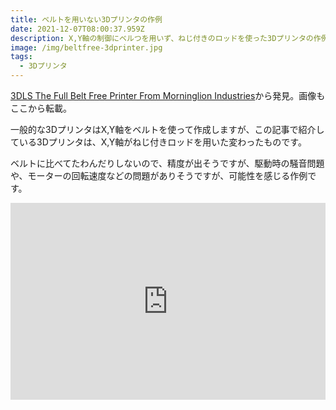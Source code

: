 ```yaml
---
title: ベルトを用いない3Dプリンタの作例
date: 2021-12-07T08:00:37.959Z
description: X,Y軸の制御にベルつを用いず、ねじ付きのロッドを使った3Dプリンタの作例です。
image: /img/beltfree-3dprinter.jpg
tags:
  - 3Dプリンタ
---
```

[3DLS The Full Belt Free Printer From Morninglion Industries](https://www.thingiverse.com/thing:4031698)から発見。画像もここから転載。

一般的な3DプリンタはX,Y軸をベルトを使って作成しますが、この記事で紹介している3Dプリンタは、X,Y軸がねじ付きロッドを用いた変わったものです。

ベルトに比べてたわんだりしないので、精度が出そうですが、駆動時の騒音問題や、モーターの回転速度などの問題がありそうですが、可能性を感じる作例です。

<iframe width="100%" height="315" src="https://www.youtube.com/embed/TQ1KrQZN0Y0" title="YouTube video player" frameborder="0" allow="accelerometer; autoplay; clipboard-write; encrypted-media; gyroscope; picture-in-picture" allowfullscreen></iframe>
